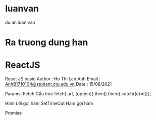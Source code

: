 # luanvan
du an luan van
# Ra truong dung han
# ReactJS
React JS basic
Author : Ho Thi Lan Anh
Email : AnhB1710104@student.ctu.edu.vn
Date : 15/08/2021

Params: Fetch
Cấu trúc
fetch( url, {option}).then().then().catch((e)=>{});

Hàm
Lời gọi hàm
SetTimeOut
Hàm gọi hàm



Promise